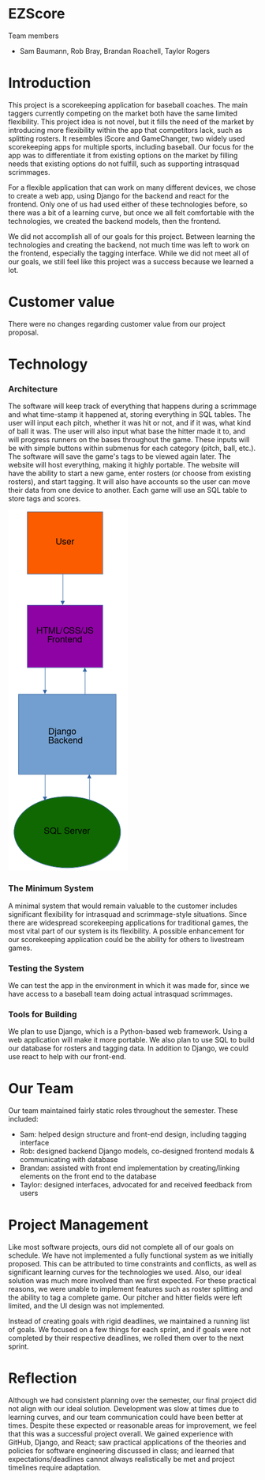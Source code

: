 # EZScore

Team members

  - Sam Baumann, Rob Bray, Brandan Roachell, Taylor Rogers

# Introduction
This project is a scorekeeping application for baseball coaches. The main taggers currently competing on the market both have the same limited flexibility. This project idea is not novel, but it fills the need of the market by introducing more flexibility within the app that competitors lack, such as splitting rosters. It resembles iScore and GameChanger, two widely used scorekeeping apps for multiple sports, including baseball. Our focus for the app was to differentiate it from existing options on the market by filling needs that existing options do not fulfill, such as supporting intrasquad scrimmages. 

For a flexible application that can work on many different devices, we chose to create a web app, using Django for the backend and react for the frontend. Only one of us had used either of these technologies before, so there was a bit of a learning curve, but once we all felt comfortable with the technologies, we created the backend models, then the frontend.

We did not accomplish all of our goals for this project. Between learning the technologies and creating the backend, not much time was left to work on the frontend, especially the tagging interface. While we did not meet all of our goals, we still feel like this project was a success because we learned a lot.

# Customer value
There were no changes regarding customer value from our project proposal.

# Technology
### Architecture 
The software will keep track of everything that happens during a scrimmage and what time-stamp it happened at, storing everything in SQL tables. The user will input each pitch, whether it was hit or not, and if it was, what kind of ball it was. The user will also input what base the hitter made it to, and will progress runners on the bases throughout the game. These inputs will be with simple buttons within submenus for each category (pitch, ball, etc.). The software will save the game's tags to be viewed again later. The website will host everything, making it highly portable. The website will have the ability to start a new game, enter rosters (or choose from existing rosters), and start tagging. It will also have accounts so the user can move their data from one device to another. Each game will use an SQL table to store tags and scores.

![image](https://github.com/CS340-21/tagger/blob/master/Screenshot_20210211_144540.png?raw=true)
### The Minimum System
A minimal system that would remain valuable to the customer includes significant flexibility for intrasquad and scrimmage-style situations. Since there are widespread scorekeeping applications for traditional games, the most vital part of our system is its flexibility. A possible enhancement for our scorekeeping application could be the ability for others to livestream games.
### Testing the System
We can test the app in the environment in which it was made for, since we have access to a baseball team doing actual intrasquad scrimmages.
### Tools for Building
We plan to use Django, which is a Python-based web framework. Using a web application will make it more portable. We also plan to use SQL to build our database for rosters and tagging data. In addition to Django, we could use react to help with our front-end.

# Our Team
Our team maintained fairly static roles throughout the semester. These included:

  - Sam: helped design structure and front-end design, including tagging interface
  - Rob: designed backend Django models, co-designed frontend modals & communicating with database
  - Brandan: assisted with front end implementation by creating/linking elements on the front end to the database
  - Taylor: designed interfaces, advocated for and received feedback from users

# Project Management
Like most software projects, ours did not complete all of our goals on schedule. We have not implemented a fully functional system as we initially proposed. This can be attributed to time constraints and conflicts, as well as significant learning curves for the technologies we used. Also, our ideal solution was much more involved than we first expected. For these practical reasons, we were unable to implement features such as roster splitting and the ability to tag a complete game. Our pitcher and hitter fields were left limited, and the UI design was not implemented. 

Instead of creating goals with rigid deadlines, we maintained a running list of goals. We focused on a few things for each sprint, and if goals were not completed by their respective deadlines, we rolled them over to the next sprint. 

# Reflection
Although we had consistent planning over the semester, our final project did not align with our ideal solution. Development was slow at times due to learning curves, and our team communication could have been better at times. Despite these expected or reasonable areas for improvement, we feel that this was a successful project overall. We gained experience with GitHub, Django, and React; saw practical applications of the theories and policies for software engineering discussed in class; and learned that expectations/deadlines cannot always realistically be met and project timelines require adaptation. 
